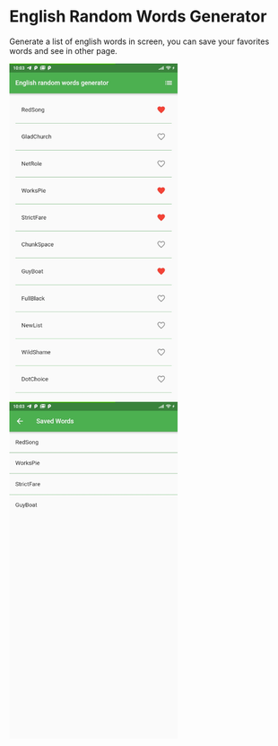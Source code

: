 # English Random Words Generator

Generate a list of english words in screen, you can save your favorites words and see in other page.

<div class="flex">
  <img src="images/image1.jpg" width="300" height="600">
  <img src="images/image2.jpg" width="300" height="600">
</div>
    
